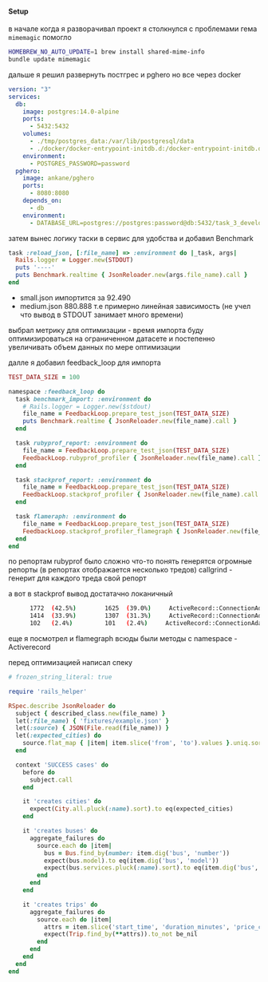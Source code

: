 #### Setup
в начале когда я разворачивал проект
я столкнулся с проблемами гема `mimemagic`
помогло
```bash
HOMEBREW_NO_AUTO_UPDATE=1 brew install shared-mime-info
bundle update mimemagic
```
дальше я решил развернуть постгрес и pghero но все через docker
```yaml
version: "3"
services:
  db:
    image: postgres:14.0-alpine
    ports:
      - 5432:5432
    volumes:
      - ./tmp/postgres_data:/var/lib/postgresql/data
      - ./docker/docker-entrypoint-initdb.d:/docker-entrypoint-initdb.d
    environment:
      - POSTGRES_PASSWORD=password
  pghero:
    image: ankane/pghero
    ports:
      - 8080:8080
    depends_on:
      - db
    environment:
      - DATABASE_URL=postgres://postgres:password@db:5432/task_3_development
```

затем вынес логику таски в сервис для удобства и добавил Benchmark
```ruby
task :reload_json, [:file_name] => :environment do |_task, args|
  Rails.logger = Logger.new(STDOUT)
  puts '----'
  puts Benchmark.realtime { JsonReloader.new(args.file_name).call }
end
```
- small.json импортится за 92.490
- medium.json 880.888
т.е примерно линейная зависимость
(не учел что вывод в STDOUT занимает много времени)

выбрал метрику для оптимизации - время импорта
буду оптимизироваться на ограниченном датасете
и постепенно увеличивать объем данных по мере оптимизации

далле я добавил feedback_loop для импорта

```ruby
TEST_DATA_SIZE = 100

namespace :feedback_loop do
  task benchmark_import: :environment do
	# Rails.logger = Logger.new($stdout)
	file_name = FeedbackLoop.prepare_test_json(TEST_DATA_SIZE)
	puts Benchmark.realtime { JsonReloader.new(file_name).call }
  end

  task rubyprof_report: :environment do
    file_name = FeedbackLoop.prepare_test_json(TEST_DATA_SIZE)
	FeedbackLoop.rubyprof_profiler { JsonReloader.new(file_name).call }
  end

  task stackprof_report: :environment do
	file_name = FeedbackLoop.prepare_test_json(TEST_DATA_SIZE)
	FeedbackLoop.stackprof_profiler { JsonReloader.new(file_name).call }
  end

  task flameraph: :environment do
    file_name = FeedbackLoop.prepare_test_json(TEST_DATA_SIZE)
    FeedbackLoop.stackprof_profiler_flamegraph { JsonReloader.new(file_name).call }
  end
end
```

по репортам rubyprof было сложно что-то понять
генерятся огромные репорты (в репортах отображается несколько тредов)
callgrind - генерит для каждого треда свой репорт

а вот в stackprof вывод достатачно локаничный
```bash
      1772  (42.5%)        1625  (39.0%)     ActiveRecord::ConnectionAdapters::PostgreSQLAdapter#exec_no_cache
      1414  (33.9%)        1307  (31.3%)     ActiveRecord::ConnectionAdapters::PostgreSQLAdapter#exec_cache
      102   (2.4%)         101   (2.4%)     ActiveRecord::ConnectionAdapters::PostgreSQL::DatabaseStatements#query
```

еще я посмотрел и flamegraph
всюды были методы с namespace - Activerecord

перед оптимизацией написал спеку

```ruby
# frozen_string_literal: true

require 'rails_helper'

RSpec.describe JsonReloader do
  subject { described_class.new(file_name) }
  let(:file_name) { 'fixtures/example.json' }
  let(:source) { JSON(File.read(file_name)) }
  let(:expected_cities) do
    source.flat_map { |item| item.slice('from', 'to').values }.uniq.sort
  end

  context 'SUCCESS cases' do
    before do
      subject.call
    end

    it 'creates cities' do
      expect(City.all.pluck(:name).sort).to eq(expected_cities)
    end

    it 'creates buses' do
      aggregate_failures do
        source.each do |item|
          bus = Bus.find_by(number: item.dig('bus', 'number'))
          expect(bus.model).to eq(item.dig('bus', 'model'))
          expect(bus.services.pluck(:name).sort).to eq(item.dig('bus', 'services').sort)
        end
      end
    end

    it 'creates trips' do
      aggregate_failures do
        source.each do |item|
          attrs = item.slice('start_time', 'duration_minutes', 'price_cents').symbolize_keys
          expect(Trip.find_by(**attrs)).to_not be_nil
        end
      end
    end
  end
end
```
